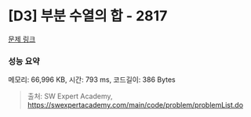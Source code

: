 # [D3] 부분 수열의 합 - 2817 

[문제 링크](https://swexpertacademy.com/main/code/problem/problemDetail.do?contestProbId=AV7IzvG6EksDFAXB) 

### 성능 요약

메모리: 66,996 KB, 시간: 793 ms, 코드길이: 386 Bytes



> 출처: SW Expert Academy, https://swexpertacademy.com/main/code/problem/problemList.do